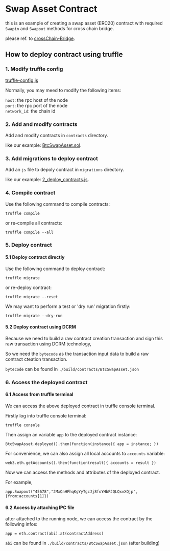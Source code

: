 # Swap Asset Contract

this is an example of creating a swap asset (ERC20) contract with required `Swapin` and `Swapout` methods for cross chain bridge.

please ref. to [crossChain-Bridge](https://github.com/fsn-dev/crossChain-Bridge).

## How to deploy contract using truffle

### 1. Modify truffle config

[truffle-config.js](
https://github.com/fsn-dev/mBTC/blob/master/truffle-config.js)
 
 Normally, you may meed to modify the following items:
 
 `host`: the rpc host of the node  
 `port`: the rpc port of the node  
 `network_id`: the chain id

 ### 2. Add and modify contracts

 Add and modify contracts in `contracts` directory.

 like our example: [BtcSwapAsset.sol](https://github.com/fsn-dev/mBTC/blob/master/contracts/BtcSwapAsset.sol).

### 3. Add migrations to deploy contract

Add an `js` file to depoly contract in `migrations` directory.

like our example: [2_deploy_contracts.js](https://github.com/fsn-dev/mBTC/blob/master/migrations/2_deploy_contracts.js).

### 4. Compile contract

Use the following command to compile contracts:

```shell
truffle compile
```

or re-compile all contracts:

```shell
truffle compile --all
```

### 5. Deploy contract

#### 5.1 Deploy contract directly
Use the following command to deploy contract:

```shell
truffle migrate
```

or re-deploy contract:

```shell
truffle migrate --reset
```

We may want to perform a test or 'dry run' migration firstly:

```shell
truffle migrate --dry-run
```


#### 5.2 Deploy contract using DCRM

Because we need to build a raw contract creation transaction and sign this raw transaction using DCRM technology,

So we need the `bytecode` as the transaction input data to build a raw contract cteation transaction.

`bytecode` can be found in `./build/contracts/BtcSwapAsset.json`

### 6. Access the deployed contract

#### 6.1 Access from truffle terminal
We can access the above deployed contract in truffle console terminal. 

Firstly log into truffle console terminal:

```shell
truffle console
```

Then assign an variable `app` to the deployed contract instance:

```shell
BtcSwapAsset.deployed().then(function(instance){ app = instance; })
```

For convenience, we can also assign all local accounts to `accounts` variable:

```shell
web3.eth.getAccounts().then(function(result){ accounts = result })
```

Now we can access the methods and attributes of the deployed contract. 

For example,

```shell
app.Swapout("45678","2MxQaHFhqKgYyTgcJj8foYHbPJQLQxvXQjp",{from:accounts[1]})
```

#### 6.2 Access by attaching IPC file

after attached to the running node, we can access the contract by the following infos:

```shell
app = eth.contract(abi).at(contractAddress)
```

`abi` can be found in `./build/contracts/BtcSwapAsset.json` (after building)

